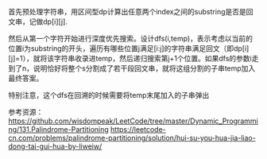 首先预处理字符串，用区间型dp计算出任意两个index之间的substring是否是回文串，记做dp[i][j].

然后从第一个字符开始进行深度优先搜索。设计dfs(i,temp)，表示考虑以当前的位置i为substring的开头，遍历有哪些位置j满足[i:j]的字符串满足回文（即dp[i][j]=1），就将该字符串收录进temp，然后递归搜索第j+1个位置。如果dfs的参数i走到了n，说明恰好将整个s分割成了若干段回文串，就将这组分割的子串temp加入最终答案。

特别注意，这个dfs在回溯的时候需要将temp末尾加入的子串弹出


参考资源：
https://github.com/wisdompeak/LeetCode/tree/master/Dynamic_Programming/131.Palindrome-Partitioning
https://leetcode-cn.com/problems/palindrome-partitioning/solution/hui-su-you-hua-jia-liao-dong-tai-gui-hua-by-liweiw/
